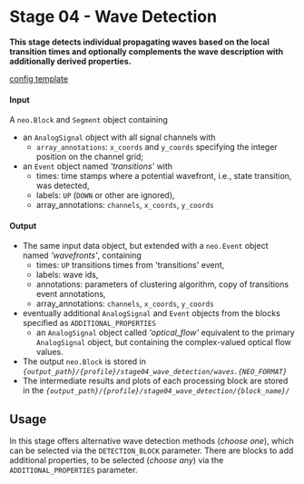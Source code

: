 # Stage 04 - Wave Detection

**This stage detects individual propagating waves based on the local transition times and optionally complements the wave description with additionally derived properties.**

[config template](configs/config_template.yaml)

#### Input
A `neo.Block` and `Segment` object containing
* an `AnalogSignal` object with all signal channels with
    * `array_annotations`: `x_coords` and `y_coords` specifying the integer position on the channel grid;
* an `Event` object named _'transitions'_ with
    * times: time stamps where a potential wavefront, i.e., state transition, was detected,
    * labels: `UP` (`DOWN` or other are ignored),
    * array_annotations: `channels`, `x_coords`, `y_coords`

#### Output
* The same input data object, but extended with a `neo.Event` object named _'wavefronts'_, containing
    * times: `UP` transitions times from 'transitions' event,
    * labels: wave ids,
    * annotations: parameters of clustering algorithm, copy of transitions event annotations,
    * array_annotations: `channels`, `x_coords`, `y_coords`
* eventually additional `AnalogSignal` and `Event` objects from the blocks specified as `ADDITIONAL_PROPERTIES`
    * an `AnalogSignal` object called *'optical_flow'* equivalent to the primary `AnalogSignal` object, but containing the complex-valued optical flow values.
* The output `neo.Block` is stored in _`{output_path}/{profile}/stage04_wave_detection/waves.{NEO_FORMAT}`_
* The intermediate results and plots of each processing block are stored in the _`{output_path}/{profile}/stage04_wave_detection/{block_name}/`_

## Usage
In this stage offers alternative wave detection methods (_choose one_), which can be selected via the `DETECTION_BLOCK` parameter.
There are blocks to add additional properties, to be selected (_choose any_) via the `ADDITIONAL_PROPERTIES` parameter.


<!-- ## Blocks
|Name | Description | Parameters |
|:----|:------------|:-----------|
|__clustering__|groups trigger events by spatial and temporal distance|`METRIC`, `NEIGHBOUR_DISTANCE`, `MIN_SAMPLES_PER_WAVE`, `TIME_SPACE_RATIO`|
|__(optical_flow)__|calculates vector velocity field with Horn-Schunck algorithm|`ALPHA`, `MAX_NITER`, `CONVERGENCE_LIMIT`, `GAUSSIAN_SIGMA`, `DERIVATIVE_FILTER`|
|__(critical_points)__|..|..| -->

